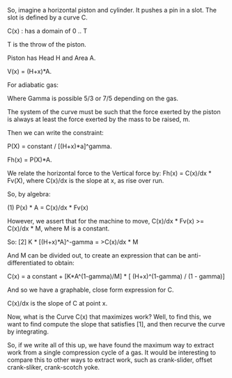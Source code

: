 So, imagine a horizontal piston and cylinder.  It pushes a pin in a slot.  The slot is defined by a curve C.

C(x) : has a domain of 0 .. T

T is the throw of the piston.

Piston has Head H and Area A.

V(x) = (H+x)*A.

For adiabatic gas:



Where Gamma is possible 5/3 or 7/5 depending on the gas.

The system of the curve must be such that the force exerted by the piston is always at least the force exerted by the mass to be raised, m.

Then we can write the constraint:

P(X) = constant / [(H+x)*a]^gamma.

Fh(x) = P(X)*A.

We relate the horizontal force to the Vertical force by:
Fh(x) = C(x)/dx * Fv(X),  where C(x)/dx is the slope at x, as rise over run.

So, by algebra:

(1)   P(x) * A = C(x)/dx * Fv(x)

However, we assert that for the machine to move,
C(x)/dx * Fv(x) >= C(x)/dx * M, where M is a constant.

So: 
[2] K * [(H+x)*A]^-gamma = >C(x)/dx * M

And M can be divided out, to create an expression that can be anti-differentiated to obtain:

C(x) = a constant + [K*A^(1-gamma)/M] * [ (H+x)^(1-gamma) / (1 - gamma)]

And so we have a graphable, close form expression for C.

C(x)/dx is the slope of C at point x.

Now, what is the Curve C(x) that maximizes work?  Well, to find this, we want to find compute the slope that satisfies [1], and then recurve the curve by integrating.

So, if we write all of this up, we have found the maximum way to extract work from a single compression cycle of a gas.  It would be interesting to compare this to other ways to extract work, such as crank-slider, offset crank-sliker, crank-scotch yoke.
